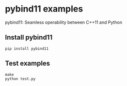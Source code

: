 # pybind11 examples

pybind11: Seamless operability between C++11 and Python

## Install pybind11
```
pip install pybind11
```

## Test examples
```
make
python test.py
```
